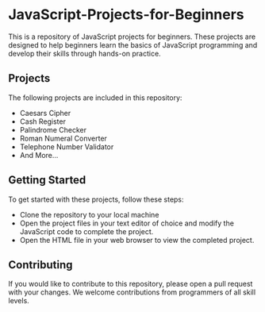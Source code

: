 # JavaScript-Projects-for-Beginners
This is a repository of JavaScript projects for beginners. These projects are designed to help beginners learn the basics of JavaScript programming and develop their skills through hands-on practice.

## Projects
The following projects are included in this repository:
- Caesars Cipher
- Cash Register
- Palindrome Checker
- Roman Numeral Converter
- Telephone Number Validator
- And More...

## Getting Started
To get started with these projects, follow these steps:

- Clone the repository to your local machine
- Open the project files in your text editor of choice and modify the JavaScript code to complete the project.
- Open the HTML file in your web browser to view the completed project.

## Contributing
If you would like to contribute to this repository, please open a pull request with your changes. We welcome contributions from programmers of all skill levels.
